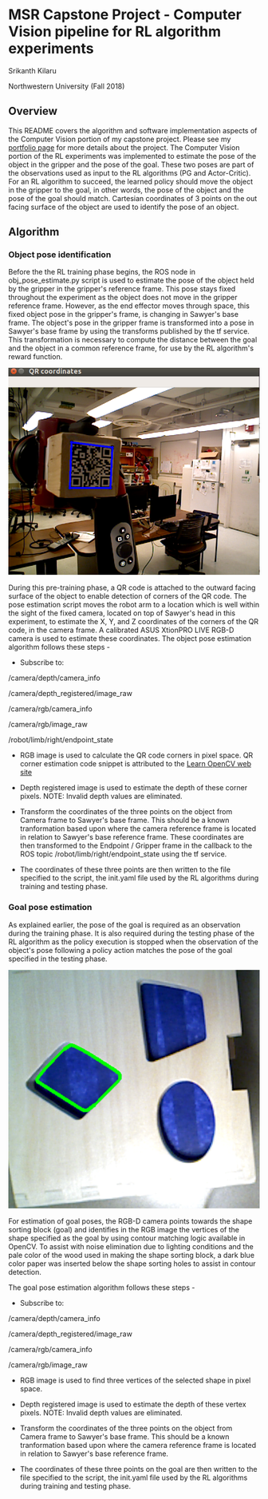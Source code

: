 # MSR Capstone Project - Computer Vision pipeline for RL algorithm experiments
Srikanth Kilaru

Northwestern University (Fall 2018)

## Overview
This README covers the algorithm and software implementation aspects of the Computer Vision portion of my capstone project.
Please see my [portfolio page](https://srikanth-kilaru.github.io/projects/2018/final-proj-RL) for more details about the project.
The Computer Vision portion of the RL experiments was implemented to estimate the pose of the object in the gripper and the pose of the goal. These two poses are part of the observations used as input to the RL algorithms (PG and Actor-Critic). For an RL algorithm to succeed, the learned policy should move the object in the gripper to the goal, in other words, the pose of the object and the pose of the goal should match.
Cartesian coordinates of 3 points on the out facing surface of the object are used to identify the pose of an object.

## Algorithm

### Object pose identification
Before the the RL training phase begins, the ROS node in obj_pose_estimate.py script is used to estimate the pose of the object held by the gripper in the gripper's reference frame. This pose stays fixed throughout the experiment as the object does not move in the gripper reference frame. However, as the end effector moves through space, this fixed object pose in the gripper's frame, is changing in Sawyer's base frame. The object's pose in the gripper frame is transformed into a pose in Sawyer's base frame by using the transforms published by the tf service. This transformation is necessary to compute the distance between the goal and the object in a common reference frame, for use by the RL algorithm's reward function.

![QR code based pose identification](QR-code-in-sawyer-gripper.png)

During this pre-training phase, a QR code is attached to the outward facing surface of the object to enable detection of corners of the QR code. 
The pose estimation script moves the robot arm to a location which is well within the sight of the fixed camera, located on top of Sawyer's head in this experiment, to estimate the X, Y, and Z coordinates of the corners of the QR code, in the camera frame. A calibrated ASUS XtionPRO LIVE RGB-D camera is used to estimate these coordinates.
The object pose estimation algorithm follows these steps -

* Subscribe to:

/camera/depth/camera_info

/camera/depth_registered/image_raw

/camera/rgb/camera_info

/camera/rgb/image_raw

/robot/limb/right/endpoint_state

* RGB image is used to calculate the QR code corners in pixel space. QR corner estimation code snippet is attributed to the [Learn OpenCV web site](https://github.com/spmallick/learnopencv)

* Depth registered image is used to estimate the depth of these corner pixels.
NOTE: Invalid depth values are eliminated.

* Transform the coordinates of the three points on the object from Camera frame to Sawyer's base frame. This should be a known tranformation based upon where the camera reference frame is located in relation to Sawyer's base reference frame. These coordinates are then transformed to the Endpoint / Gripper frame in the callback to the ROS topic /robot/limb/right/endpoint_state using the tf service.

* The coordinates of these three points are then written to the file specified to the script, the init.yaml file used by the RL algorithms during training and testing phase.

### Goal pose estimation

As explained earlier, the pose of the goal is required as an observation during the training phase. It is also required during the testing phase of the RL algorithm as the policy execution is stopped when the observation of the object's pose following a policy action matches the pose of the goal specified in the testing phase.

![Contour detection of hole on Shape sorting block](Contour.png)

For estimation of goal poses, the RGB-D camera points towards the shape sorting block (goal) and identifies in the RGB image the vertices of the shape specified as the goal by using contour matching logic available in OpenCV.
To assist with noise elimination due to lighting conditions and the pale color of the wood used in making the shape sorting block, a dark blue color paper was inserted below the shape sorting holes to assist in contour detection.

The goal pose estimation algorithm follows these steps -

* Subscribe to:

/camera/depth/camera_info

/camera/depth_registered/image_raw

/camera/rgb/camera_info

/camera/rgb/image_raw

* RGB image is used to find three vertices of the selected shape in pixel space. 

* Depth registered image is used to estimate the depth of these vertex pixels.
NOTE: Invalid depth values are eliminated.

* Transform the coordinates of the three points on the object from Camera frame to Sawyer's base frame. This should be a known tranformation based upon where the camera reference frame is located in relation to Sawyer's base reference frame. 

* The coordinates of these three points on the goal are then written to the file specified to the script, the init.yaml file used by the RL algorithms during training and testing phase.